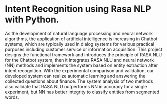 # Intent Recognition using Rasa NLP with Python.

As the development of natural language processing and neural network algorithms, the application of artificial intelligence is increasing in Chatbot systems, which are typically used in dialog systems for various practical purposes including customer service or information acquisition. This project designs the functional framework and introduces the principle of RASA NLU for the Chatbot system, then it integrates RASA NLU and neural network (NN) methods and implements the system based on entity extraction after intent recognition. With the experimental comparison and validation, our developed system can realize automatic learning and answering the collected questions about finance. The system analysis of two methods also validate that RASA NLU outperforms NN in accuracy for a single experiment, but NN has better integrity to classify entities from segmented words.
